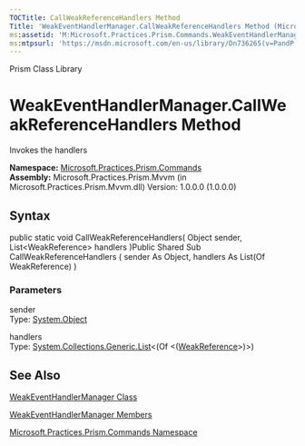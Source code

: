 ```yaml
---
TOCTitle: CallWeakReferenceHandlers Method
Title: 'WeakEventHandlerManager.CallWeakReferenceHandlers Method (Microsoft.Practices.Prism.Commands)'
ms:assetid: 'M:Microsoft.Practices.Prism.Commands.WeakEventHandlerManager.CallWeakReferenceHandlers(System.Object,System.Collections.Generic.List{System.WeakReference})'
ms:mtpsurl: 'https://msdn.microsoft.com/en-us/library/Dn736265(v=PandP.50)'
---
```


Prism Class Library

WeakEventHandlerManager.CallWeakReferenceHandlers Method
============================================================

Invokes the handlers

**Namespace:** [Microsoft.Practices.Prism.Commands](https://msdn.microsoft.com/n:microsoft.practices.prism.commands)
**Assembly:** Microsoft.Practices.Prism.Mvvm (in Microsoft.Practices.Prism.Mvvm.dll) Version: 1.0.0.0 (1.0.0.0)

## Syntax


<span id="syntaxToggle"></span>public static void CallWeakReferenceHandlers( Object sender, List&lt;WeakReference&gt; handlers )Public Shared Sub CallWeakReferenceHandlers ( sender As Object, handlers As List(Of WeakReference) )

### Parameters

sender  
Type: [System.Object](http://msdn2.microsoft.com/en-us/library/e5kfa45b)

handlers  
Type: [System.Collections.Generic.List](http://msdn2.microsoft.com/en-us/library/6sh2ey19)&lt;(Of &lt;([WeakReference](http://msdn2.microsoft.com/en-us/library/hbh8w2zd)&gt;)&gt;)

See Also
--------


[WeakEventHandlerManager Class](https://msdn.microsoft.com/t:microsoft.practices.prism.commands.weakeventhandlermanager)

[WeakEventHandlerManager Members](https://msdn.microsoft.com/allmembers.t:microsoft.practices.prism.commands.weakeventhandlermanager)

[Microsoft.Practices.Prism.Commands Namespace](https://msdn.microsoft.com/n:microsoft.practices.prism.commands)
